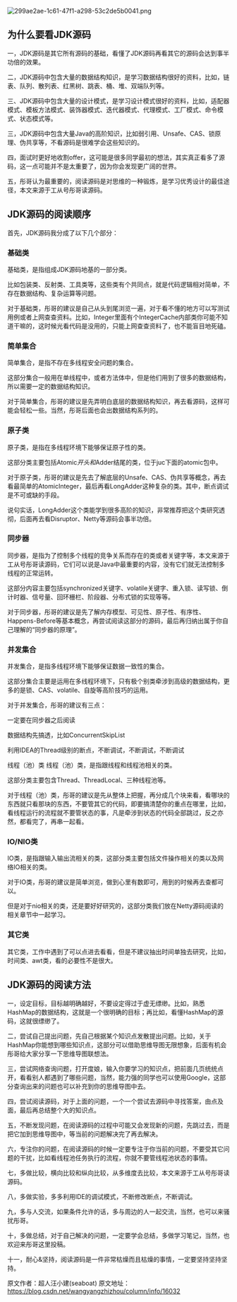 ![299ae2ae-1c61-47f1-a298-53c2de5b0041.png](https://gitee.com/hezhiyuan007/java-study/raw/master/images/JDK/299ae2ae-1c61-47f1-a298-53c2de5b0041.png)

## 为什么要看JDK源码

一，JDK源码是其它所有源码的基础，看懂了JDK源码再看其它的源码会达到事半功倍的效果。

二，JDK源码中包含大量的数据结构知识，是学习数据结构很好的资料，比如，链表、队列、散列表、红黑树、跳表、桶、堆、双端队列等。

三、JDK源码中包含大量的设计模式，是学习设计模式很好的资料，比如，适配器模式、模板方法模式、装饰器模式、迭代器模式、代理模式、工厂模式、命令模式、状态模式等。

三，JDK源码中包含大量Java的高阶知识，比如弱引用、Unsafe、CAS、锁原理、伪共享等，不看源码是很难学会这些知识的。

四，面试时更好地收割offer，这可能是很多同学最初的想法，其实真正看多了源码，这一点可能并不是太重要了，因为你会发现更广阔的世界。

五，彤哥认为最重要的，阅读源码是对思维的一种锻炼，是学习优秀设计的最佳途径，本文来源于工从号彤哥读源码。

## JDK源码的阅读顺序

首先，JDK源码我分成了以下几个部分：

### 基础类

基础类，是指组成JDK源码地基的一部分类。

比如包装类、反射类、工具类等，这些类有个共同点，就是代码逻辑相对简单，不存在数据结构、复杂运算等问题。

对于基础类，彤哥的建议是自己从头到尾浏览一遍，对于看不懂的地方可以写测试用例或者上网查查资料。比如，Integer里面有个IntegerCache内部类你可能不知道干嘛的，这时候光看代码是没用的，只能上网查查资料了，也不能盲目地死磕。

### 简单集合

简单集合，是指不存在多线程安全问题的集合。

这部分集合一般用在单线程中，或者方法体中，但是他们用到了很多的数据结构，所以需要一定的数据结构知识。

对于简单集合，彤哥的建议是先弄明白底层的数据结构知识，再去看源码，这样可能会轻松一些。当然，彤哥后面也会出数据结构系列的。

### 原子类

原子类，是指在多线程环境下能够保证原子性的类。

这部分类主要包括Atomic*开头和*Adder结尾的类，位于juc下面的atomic包中。

对于原子类，彤哥的建议是先去了解底层的Unsafe、CAS、伪共享等概念，再去看最简单的AtomicInteger，最后再看LongAdder这种复杂的类。其中，断点调试是不可或缺的手段。

说句实话，LongAdder这个类能学到很多高阶的知识，非常推荐把这个类研究透彻，后面再去看Disruptor、Netty等源码会事半功倍。

### 同步器

同步器，是指为了控制多个线程的竞争关系而存在的类或者关键字等，本文来源于工从号彤哥读源码，它们可以说是Java中最重要的内容，没有它们就无法控制多线程的正常运转。

这部分内容主要包括synchronized关键字、volatile关键字、重入锁、读写锁、倒计时器、信号量、回环栅栏、阶段器、分布式锁的实现等等。

对于同步器，彤哥的建议是先了解内存模型、可见性、原子性、有序性、Happens-Before等基本概念，再尝试阅读这部分的源码，最后再归纳出属于你自己理解的“同步器的原理”。

### 并发集合

并发集合，是指多线程环境下能够保证数据一致性的集合。

这部分集合主要是运用在多线程环境下，只有极个别类牵涉到高级的数据结构，更多的是锁、CAS、volatile、自旋等高阶技巧的运用。

对于并发集合，彤哥的建议有三点：

一定要在同步器之后阅读

数据结构先搞透，比如ConcurrentSkipList

利用IDEA的Thread级别的断点，不断调试，不断调试，不断调试

线程（池）类 线程（池）类，是指跟线程和线程池相关的类。

这部分类主要包含Thread、ThreadLocal、三种线程池等。

对于线程（池）类，彤哥的建议是先从整体上把握，再分成几个块来看，看哪块的东西就只看那块的东西，不要管其它的代码，即要搞清楚你的重点在哪里，比如，看线程运行的流程就不要管状态的事，凡是牵涉到状态的代码全部跳过，反之亦然，都看完了，再串一起看。

### IO/NIO类

IO类，是指跟输入输出流相关的类，这部分类主要包括文件操作相关的类以及网络IO相关的类。

对于IO类，彤哥的建议是简单浏览，做到心里有数即可，用到的时候再去查都可以。

但是对于nio相关的类，还是要好好研究的，这部分类我们放在Netty源码阅读的相关章节中一起学习。

### 其它类

其它类，工作中遇到了可以点进去看看，但是不建议抽出时间单独去研究，比如，时间类、awt类，看的必要性不是很大。

## JDK源码的阅读方法

一，设定目标，目标越明确越好，不要设定得过于虚无缥缈。比如，熟悉HashMap的数据结构，这就是一个很明确的目标；再比如，看懂HashMap的源码，这就很缥缈了。

二，尝试自己提出问题，先自己根据某个知识点发散提出问题。比如，关于HashMap你能想到哪些知识点，这部分可以借助思维导图无限想象，后面有机会彤哥给大家分享一下思维导图联想法。

三，尝试网络查询问题，打开度娘，输入你要学习的知识点，把前面几页统统点开，看看别人都遇到了哪些问题，当然，能力强的同学也可以使用Google，这部分查询出来的问题也可以补充到你的思维导图中去。

四，尝试阅读源码，对于上面的问题，一个一个尝试去源码中寻找答案，由点及面，最后再总结整个大的知识点。

五，不断发现问题，在阅读源码的过程中可能又会发现新的问题，先跳过去，而是把它加到思维导图中，等当前的问题解决完了再去解决。

六，专注你的问题，在阅读源码的时候一定要专注于你当前的问题，不要受其它问题的干扰，比如看线程池任务执行的流程，你就不要管线程池状态的事情。

七，多做比较，横向比较和纵向比较，从多维度去比较，本文来源于工从号彤哥读源码。

八，多做实验，多多利用IDE的调试模式，不断修改断点，不断调试。

九，多与人交流，如果条件允许的话，多与周边的人一起交流，当然，也可以来骚扰彤哥。

十，多做总结，对于自己解决的问题，一定要学会总结，多做学习笔记，当然，也欢迎来彤哥这里投稿。

十一，耐心&坚持，阅读源码是一件非常枯燥而且枯燥的事情，一定要坚持坚持坚持。

原文作者：超人汪小建(seaboat) 原文地址：https://blog.csdn.net/wangyangzhizhou/column/info/16032